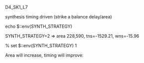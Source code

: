 D4_SK1_L7

synthesis timing driven (strike a balance delay/area)

echo $::env(SYNTH_STRATEGY)

SYNTH_STRATEGY=2 => area 228,590, tns=-1529.21, wns=-15.96

% set $::env(SYNTH_STRATEGY) 1

Area will increase, timing will improve:


